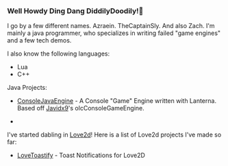 ### Well Howdy Ding Dang DiddilyDoodily!👋

I go by a few different names. Azraein. TheCaptainSly. And also Zach.
I'm mainly a java programmer, who specializes in writing failed "game engines" and a few tech demos.


I also know the following languages:
  - Lua
  - C++


Java Projects:

- [ConsoleJavaEngine](https://github.com/CaptainSly/ConsoleJavaEngine) - A Console "Game" Engine written with Lanterna. Based off [Javidx9](https://github.com/OneLoneCoder/Javidx9)'s olcConsoleGameEngine.

- 


I've started dabling in [Love2d](https://www.love2d.org)! 
Here is a list of Love2d projects I've made so far:
- [LoveToastify](https://github.com/CaptainSly/LoveToastify) - Toast Notifications for Love2D
